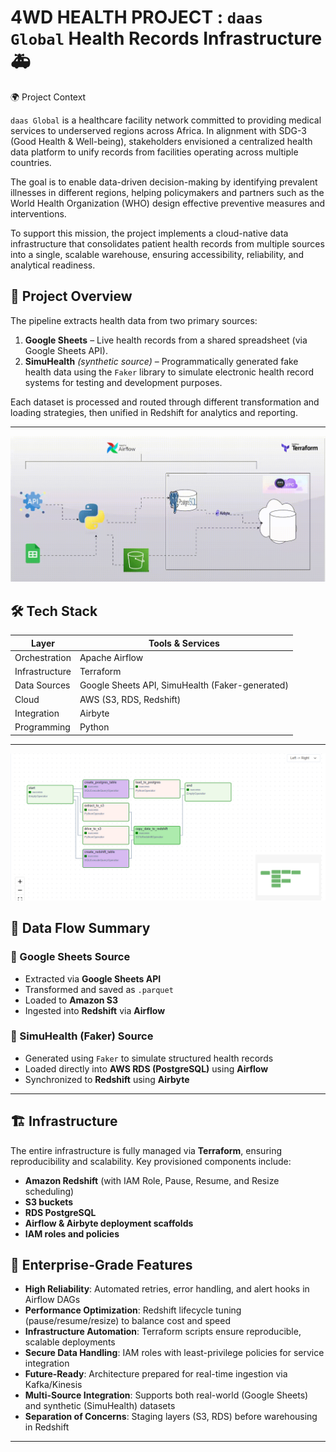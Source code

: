 # 4WD HEALTH PROJECT :  `daas Global` Health Records Infrastructure 🚑
🌍 Project Context

`daas Global` is a healthcare facility network committed to providing medical services to underserved regions across Africa. In alignment with SDG-3 (Good Health & Well-being), stakeholders envisioned a centralized health data platform to unify records from facilities operating across multiple countries.

The goal is to enable data-driven decision-making by identifying prevalent illnesses in different regions, helping policymakers and partners such as the World Health Organization (WHO) design effective preventive measures and interventions.

To support this mission, the project implements a cloud-native data infrastructure that consolidates patient health records from multiple sources into a single, scalable warehouse, ensuring accessibility, reliability, and analytical readiness.

<!-- This project is a robust and scalable **ETL pipeline** for consolidating patient health records from multiple data sources into a centralized data warehouse (Amazon Redshift). It demonstrates data engineering best practices including orchestration with **Apache Airflow**, integration via **Airbyte**, infrastructure provisioning with **Terraform**, and the use of **AWS** cloud services. -->

## 📌 Project Overview

The pipeline extracts health data from two primary sources:
1. **Google Sheets** – Live health records from a shared spreadsheet (via Google Sheets API).
2. **SimuHealth** *(synthetic source)* – Programmatically generated fake health data using the `Faker` library to simulate electronic health record systems for testing and development purposes.

Each dataset is processed and routed through different transformation and loading strategies, then unified in Redshift for analytics and reporting.

---

![alt text](assets/daas_arch.gif)
<!-- <video controls src="assets/daas_arch.mp4" title="Title"></video> -->

## 🛠️ Tech Stack

| Layer | Tools & Services |
|------|------------------|
| Orchestration | Apache Airflow |
| Infrastructure | Terraform |
| Data Sources | Google Sheets API, SimuHealth (Faker-generated) |
| Cloud | AWS (S3, RDS, Redshift) |
| Integration | Airbyte |
| Programming | Python |

---
![alt text](assets/dag1.png)
<!-- ![vpc](assets/vpc.png) -->

## 🔄 Data Flow Summary

### 🔹 Google Sheets Source
- Extracted via **Google Sheets API**
- Transformed and saved as `.parquet`
- Loaded to **Amazon S3**
- Ingested into **Redshift** via **Airflow**

### 🔹 SimuHealth (Faker) Source
- Generated using `Faker` to simulate structured health records
- Loaded directly into **AWS RDS (PostgreSQL)** using **Airflow**
- Synchronized to **Redshift** using **Airbyte**

---

## 🏗️ Infrastructure

The entire infrastructure is fully managed via **Terraform**, ensuring reproducibility and scalability. Key provisioned components include:
- **Amazon Redshift** (with IAM Role, Pause, Resume, and Resize scheduling)
- **S3 buckets**
- **RDS PostgreSQL**
- **Airflow & Airbyte deployment scaffolds**
- **IAM roles and policies**

## 🏢 Enterprise-Grade Features

- **High Reliability**: Automated retries, error handling, and alert hooks in Airflow DAGs
- **Performance Optimization**: Redshift lifecycle tuning (pause/resume/resize) to balance cost and speed
- **Infrastructure Automation**: Terraform scripts ensure reproducible, scalable deployments
- **Secure Data Handling**: IAM roles with least-privilege policies for service integration
- **Future-Ready**: Architecture prepared for real-time ingestion via Kafka/Kinesis
- **Multi-Source Integration**: Supports both real-world (Google Sheets) and synthetic (SimuHealth) datasets
- **Separation of Concerns**: Staging layers (S3, RDS) before warehousing in Redshift

<!-- ## 👤 Author
#### Taofeecoh Adesanu
##### Data Engineer | Cloud & Data Infrastructure Enthusiast -->
---